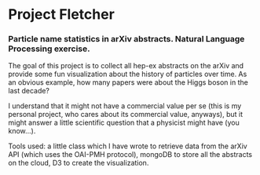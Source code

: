 # Project Fletcher
### Particle name statistics in arXiv abstracts. Natural Language Processing exercise.

The goal of this project is to collect all hep-ex abstracts on the arXiv and provide some fun visualization about the history of particles over time. As an obvious example, how many papers were about the Higgs boson in the last decade?

I understand that it might not have a commercial value per se (this is my personal project, who cares about its commercial value, anyways), but it might answer a little scientific question that a physicist might have (you know...).

Tools used: a little class which I have wrote to retrieve data from the arXiv API (which uses the OAI-PMH protocol), mongoDB to store all the abstracts on the cloud, D3 to create the visualization.